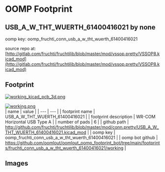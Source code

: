 # OOMP Footprint  
## USB_A_W_THT_WUERTH_61400416021  by none  
  
oomp key: oomp_fruchti_conn_usb_a_w_tht_wuerth_61400416021  
  
source repo at: [http://gitlab.com/fruchti/fruchtilib/blob/master/mod/vssop.pretty/VSSOP8.kicad_mod](http://gitlab.com/fruchti/fruchtilib/blob/master/mod/vssop.pretty/VSSOP8.kicad_mod)  
## Footprint  
  
[![working_kicad_pcb_3d.png](working_kicad_pcb_3d_600.png)](working_kicad_pcb_3d.png)  
  
[![working.png](working_600.png)](working.png)  
| name | value | 
| --- | --- | 
| footprint name | USB_A_W_THT_WUERTH_61400416021 | 
| footprint description | WR-COM Horizontal USB Type A | 
| number of pads | 6 | 
| github path | http://github.com/fruchti/fruchtilib/blob/master/mod/conn.pretty/USB_A_W_THT_WUERTH_61400416021.kicad_mod | 
| oomp key | oomp_fruchti_conn_usb_a_w_tht_wuerth_61400416021 | 
| oomp bot github | https://github.com/oomlout/oomlout_oomp_footprint_bot/tree/main/footprints/fruchti_conn_usb_a_w_tht_wuerth_61400416021/working | 
## Images  
